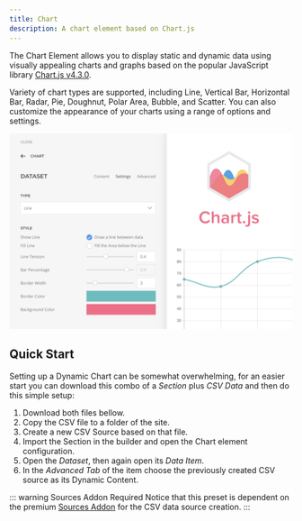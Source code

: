 ```yaml
---
title: Chart
description: A chart element based on Chart.js
---
```


<!--@include: ./_partials/intro-element-->

The Chart Element allows you to display static and dynamic data using visually appealing charts and graphs based on the popular JavaScript library [Chart.js v4.3.0](https://www.chartjs.org/docs/4.3.0/).

Variety of chart types are supported, including Line, Vertical Bar, Horizontal Bar, Radar, Pie, Doughnut, Polar Area, Bubble, and Scatter. You can also customize the appearance of your charts using a range of options and settings.

![Chart Element](./assets/chartjs-element.webp)

## Quick Start

Setting up a Dynamic Chart can be somewhat overwhelming, for an easier start you can download this combo of a _Section_ plus _CSV Data_ and then do this simple setup:

1. Download both files bellow.
1. Copy the CSV file to a folder of the site.
1. Create a new CSV Source based on that file.
1. Import the Section in the builder and open the Chart element configuration.
1. Open the _Dataset_, then again open its _Data Item_.
1. In the _Advanced Tab_ of the item choose the previously created CSV source as its Dynamic Content.

<!-- TODO -->
<!-- {% quick-links %}
    {% quick-link title="Builder Section" href="/assets/ytp/elements/chartjs-preset.json" description="Download the Builder Section." download="true" /%}
    {% quick-link title="CSV Data" href="/assets/ytp/elements/chartjs-preset.csv" description="Download the CSV Data." download="true" /%}
{% /quick-links %} -->

::: warning Sources Addon Required
Notice that this preset is dependent on the premium [Sources Addon](/essentials-for-yootheme-pro/addons/sources/) for the CSV data source creation.
:::
